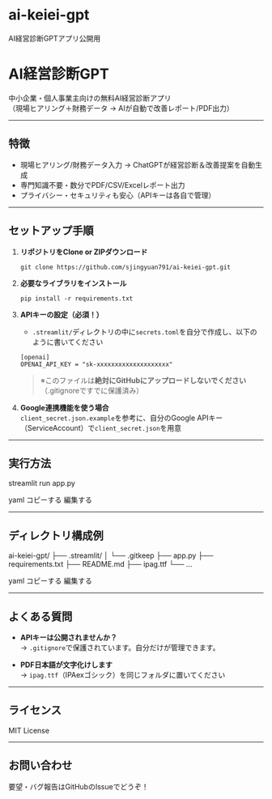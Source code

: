 # ai-keiei-gpt
AI経営診断GPTアプリ公開用
# AI経営診断GPT

中小企業・個人事業主向けの無料AI経営診断アプリ  
（現場ヒアリング＋財務データ → AIが自動で改善レポート/PDF出力）

---

## 特徴
- 現場ヒアリング/財務データ入力 → ChatGPTが経営診断＆改善提案を自動生成
- 専門知識不要・数分でPDF/CSV/Excelレポート出力
- プライバシー・セキュリティも安心（APIキーは各自で管理）

---

## セットアップ手順

1. **リポジトリをClone or ZIPダウンロード**

    ```
    git clone https://github.com/sjingyuan791/ai-keiei-gpt.git
    ```

2. **必要なライブラリをインストール**

    ```
    pip install -r requirements.txt
    ```

3. **APIキーの設定（必須！）**
    - `.streamlit/`ディレクトリの中に`secrets.toml`を自分で作成し、以下のように書いてください

    ```
    [openai]
    OPENAI_API_KEY = "sk-xxxxxxxxxxxxxxxxxxxx"
    ```

    > ※このファイルは**絶対にGitHubにアップロードしないでください**（.gitignoreですでに保護済み）

4. **Google連携機能を使う場合**  
   `client_secret.json.example`を参考に、自分のGoogle APIキー（ServiceAccount）で`client_secret.json`を用意

---

## 実行方法

streamlit run app.py

yaml
コピーする
編集する

---

## ディレクトリ構成例

ai-keiei-gpt/
├── .streamlit/
│ └── .gitkeep
├── app.py
├── requirements.txt
├── README.md
├── ipag.ttf
└── ...

yaml
コピーする
編集する

---

## よくある質問

- **APIキーは公開されませんか？**  
  → `.gitignore`で保護されています。自分だけが管理できます。

- **PDF日本語が文字化けします**  
  → `ipag.ttf`（IPAexゴシック）を同じフォルダに置いてください

---

## ライセンス

MIT License

---

## お問い合わせ

要望・バグ報告はGitHubのIssueでどうぞ！
